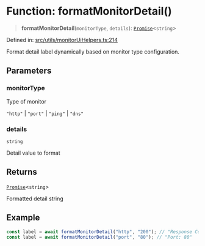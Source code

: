 # Function: formatMonitorDetail()

> **formatMonitorDetail**(`monitorType`, `details`): [`Promise`](https://developer.mozilla.org/docs/Web/JavaScript/Reference/Global_Objects/Promise)\<`string`\>

Defined in: [src/utils/monitorUiHelpers.ts:214](https://github.com/Nick2bad4u/Uptime-Watcher/blob/main/src/utils/monitorUiHelpers.ts#L214)

Format detail label dynamically based on monitor type configuration.

## Parameters

### monitorType

Type of monitor

`"http"` | `"port"` | `"ping"` | `"dns"`

### details

`string`

Detail value to format

## Returns

[`Promise`](https://developer.mozilla.org/docs/Web/JavaScript/Reference/Global_Objects/Promise)\<`string`\>

Formatted detail string

## Example

```typescript
const label = await formatMonitorDetail("http", "200"); // "Response Code: 200"
const label = await formatMonitorDetail("port", "80"); // "Port: 80"
```
